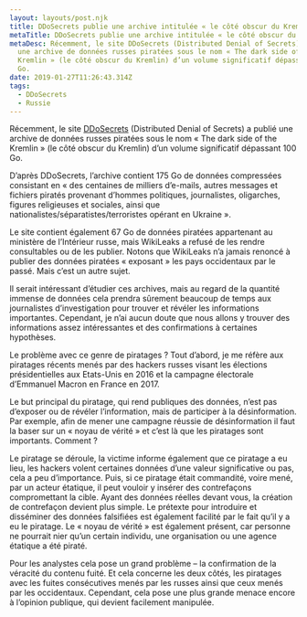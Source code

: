 ```yaml
---
layout: layouts/post.njk
title: DDoSecrets publie une archive intitulée « le côté obscur du Kremlin »
metaTitle: DDoSecrets publie une archive intitulée « le côté obscur du Kremlin »
metaDesc: Récemment, le site DDoSecrets (Distributed Denial of Secrets) a publié
  une archive de données russes piratées sous le nom « The dark side of the
  Kremlin » (le côté obscur du Kremlin) d’un volume significatif dépassant 100
  Go.
date: 2019-01-27T11:26:43.314Z
tags:
  - DDoSecrets
  - Russie
---
```

Récemment, le site [DDoSecrets](https://ddosecretspzwfy7.onion.to/) (Distributed Denial of Secrets) a publié une archive de données russes piratées sous le nom « The dark side of the Kremlin » (le côté obscur du Kremlin) d’un volume significatif dépassant 100 Go.

D’après DDoSecrets, l’archive contient 175 Go de données compressées consistant en « des centaines de milliers d’e-mails, autres messages et fichiers piratés provenant d’hommes politiques, journalistes, oligarches, figures religieuses et sociales, ainsi que nationalistes/séparatistes/terroristes opérant en Ukraine ».

Le site contient également 67 Go de données piratées appartenant au ministère de l’Intérieur russe, mais WikiLeaks a refusé de les rendre consultables ou de les publier. Notons que WikiLeaks n’a jamais renoncé à publier des données piratées « exposant » les pays occidentaux par le passé. Mais c’est un autre sujet.

Il serait intéressant d’étudier ces archives, mais au regard de la quantité immense de données cela prendra sûrement beaucoup de temps aux journalistes d’investigation pour trouver et révéler les informations importantes. Cependant, je n’ai aucun doute que nous allons y trouver des informations assez intéressantes et des confirmations à certaines hypothèses.

Le problème avec ce genre de piratages ? Tout d’abord, je me réfère aux piratages récents menés par des hackers russes visant les élections présidentielles aux Etats-Unis en 2016 et la campagne électorale d’Emmanuel Macron en France en 2017.

Le but principal du piratage, qui rend publiques des données, n’est pas d’exposer ou de révéler l’information, mais de participer à la désinformation. Par exemple, afin de mener une campagne réussie de désinformation il faut la baser sur un « noyau de vérité » et c’est là que les piratages sont importants. Comment ?

Le piratage se déroule, la victime informe également que ce piratage a eu lieu, les hackers volent certaines données d’une valeur significative ou pas, cela a peu d’importance. Puis, si ce piratage était commandité, voire mené, par un acteur étatique, il peut vouloir y insérer des contrefaçons compromettant la cible. Ayant des données réelles devant vous, la création de contrefaçon devient plus simple. Le prétexte pour introduire et disséminer des données falsifiées est également facilité par le fait qu’il y a eu le piratage. Le « noyau de vérité » est également présent, car personne ne pourrait nier qu’un certain individu, une organisation ou une agence étatique a été piraté.

Pour les analystes cela pose un grand problème – la confirmation de la véracité du contenu fuité. Et cela concerne les deux côtés, les piratages avec les fuites consécutives menés par les russes ainsi que ceux menés par les occidentaux. Cependant, cela pose une plus grande menace encore à l’opinion publique, qui devient facilement manipulée.